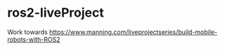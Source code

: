 # ros2-liveProject
Work towards https://www.manning.com/liveprojectseries/build-mobile-robots-with-ROS2
